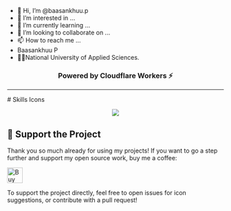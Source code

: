 - 👋 Hi, I’m @baasankhuu.p
- 👀 I’m interested in ...
- 🌱 I’m currently learning ...
- 💞️ I’m looking to collaborate on ...
- 📫 How to reach me ...
- Baasankhuu P
- 🧑‍🎓National University of Applied Sciences.

<h3 align="center">Powered by Cloudflare Workers ⚡</h3>
<hr>
# Skills Icons
<p align="center">
  <a href="https://skillicons.dev">
    <img src="https://skillicons.dev/icons?i=aws,gcp,azure,react,flutter,nodejs,expressjs" />
  </a>
</p>
  
## 💖 Support the Project

Thank you so much already for using my projects! If you want to go a step further and support my open source work, buy me a coffee:

<a href='https://ko-fi.com/Q5Q860KQ2' target='_blank'><img height='36' style='border:0px;height:36px;' src='https://cdn.ko-fi.com/cdn/kofi1.png?v=3' border='0' alt='Buy Me a Coffee at ko-fi.com' /></a>

To support the project directly, feel free to open issues for icon suggestions, or contribute with a pull request!
